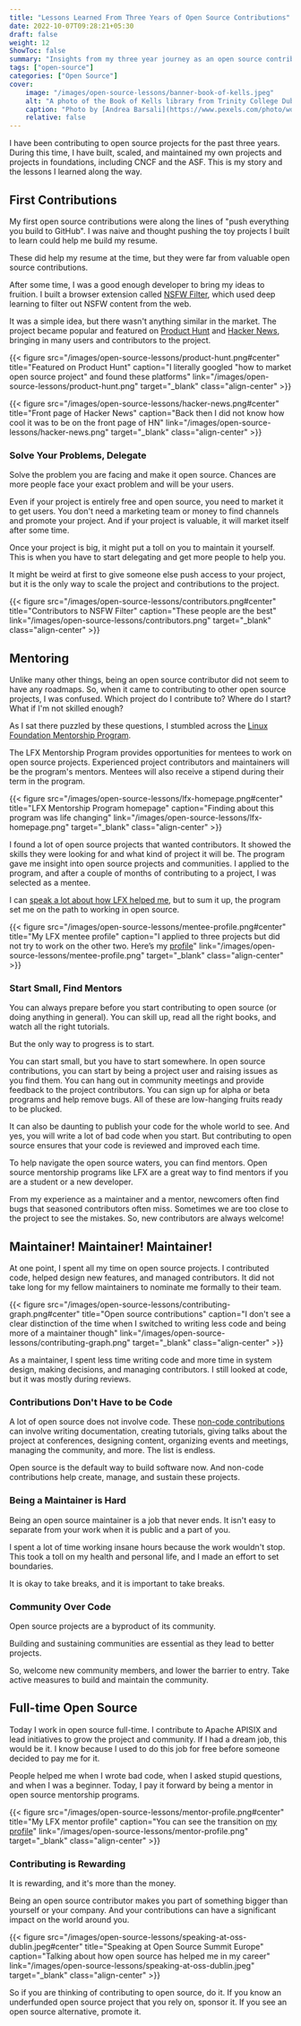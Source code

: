 ```yaml
---
title: "Lessons Learned From Three Years of Open Source Contributions"
date: 2022-10-07T09:28:21+05:30
draft: false
weight: 12
ShowToc: false
summary: "Insights from my three year journey as an open source contributor."
tags: ["open-source"]
categories: ["Open Source"]
cover:
    image: "/images/open-source-lessons/banner-book-of-kells.jpeg"
    alt: "A photo of the Book of Kells library from Trinity College Dublin."
    caption: "Photo by [Andrea Barsali](https://www.pexels.com/photo/wooden-book-shelves-inside-library-of-trinity-college-in-dublin-12030035/)"
    relative: false
---
```


I have been contributing to open source projects for the past three years. During this time, I have built, scaled, and maintained my own projects and projects in foundations, including CNCF and the ASF. This is my story and the lessons I learned along the way.

## First Contributions

My first open source contributions were along the lines of "push everything you build to GitHub". I was naive and thought pushing the toy projects I built to learn could help me build my resume.

These did help my resume at the time, but they were far from valuable open source contributions.

After some time, I was a good enough developer to bring my ideas to fruition. I built a browser extension called [NSFW Filter](https://github.com/nsfw-filter/nsfw-filter), which used deep learning to filter out NSFW content from the web.

It was a simple idea, but there wasn't anything similar in the market. The project became popular and featured on [Product Hunt](https://www.producthunt.com/products/nsfw-filter) and [Hacker News](https://news.ycombinator.com/item?id=24251131), bringing in many users and contributors to the project.

{{< figure src="/images/open-source-lessons/product-hunt.png#center" title="Featured on Product Hunt" caption="I literally googled \"how to market open source project\" and found these platforms" link="/images/open-source-lessons/product-hunt.png" target="_blank" class="align-center" >}}

{{< figure src="/images/open-source-lessons/hacker-news.png#center" title="Front page of Hacker News" caption="Back then I did not know how cool it was to be on the front page of HN" link="/images/open-source-lessons/hacker-news.png" target="_blank" class="align-center" >}}

### Solve Your Problems, Delegate

Solve the problem you are facing and make it open source. Chances are more people face your exact problem and will be your users.

Even if your project is entirely free and open source, you need to market it to get users. You don't need a marketing team or money to find channels and promote your project. And if your project is valuable, it will market itself after some time.

Once your project is big, it might put a toll on you to maintain it yourself. This is when you have to start delegating and get more people to help you.

It might be weird at first to give someone else push access to your project, but it is the only way to scale the project and contributions to the project.

{{< figure src="/images/open-source-lessons/contributors.png#center" title="Contributors to NSFW Filter" caption="These people are the best" link="/images/open-source-lessons/contributors.png" target="_blank" class="align-center" >}}

## Mentoring

Unlike many other things, being an open source contributor did not seem to have any roadmaps. So, when it came to contributing to other open source projects, I was confused. Which project do I contribute to? Where do I start? What if I'm not skilled enough?

As I sat there puzzled by these questions, I stumbled across the [Linux Foundation Mentorship Program](https://lfx.linuxfoundation.org/tools/mentorship/).

The LFX Mentorship Program provides opportunities for mentees to work on open source projects. Experienced project contributors and maintainers will be the program's mentors. Mentees will also receive a stipend during their term in the program.

{{< figure src="/images/open-source-lessons/lfx-homepage.png#center" title="LFX Mentorship Program homepage" caption="Finding about this program was life changing" link="/images/open-source-lessons/lfx-homepage.png" target="_blank" class="align-center" >}}

I found a lot of open source projects that wanted contributors. It showed the skills they were looking for and what kind of project it will be. The program gave me insight into open source projects and communities. I applied to the program, and after a couple of months of contributing to a project, I was selected as a mentee.

I can [speak a lot about how LFX helped me](/posts/how-the-lfx-mentorship-program-helped-me-level-up-my-career/), but to sum it up, the program set me on the path to working in open source.

{{< figure src="/images/open-source-lessons/mentee-profile.png#center" title="My LFX mentee profile" caption="I applied to three projects but did not try to work on the other two. Here’s my [profile](https://mentorship.lfx.linuxfoundation.org/mentee/bc364b11-a4ab-4b18-b81e-e071bbcfb40c)" link="/images/open-source-lessons/mentee-profile.png" target="_blank" class="align-center" >}}

### Start Small, Find Mentors

You can always prepare before you start contributing to open source (or doing anything in general). You can skill up, read all the right books, and watch all the right tutorials.

But the only way to progress is to start.

You can start small, but you have to start somewhere. In open source contributions, you can start by being a project user and raising issues as you find them. You can hang out in community meetings and provide feedback to the project contributors. You can sign up for alpha or beta programs and help remove bugs. All of these are low-hanging fruits ready to be plucked.

It can also be daunting to publish your code for the whole world to see. And yes, you will write a lot of bad code when you start. But contributing to open source ensures that your code is reviewed and improved each time.

To help navigate the open source waters, you can find mentors. Open source mentorship programs like LFX are a great way to find mentors if you are a student or a new developer.

From my experience as a maintainer and a mentor, newcomers often find bugs that seasoned contributors often miss. Sometimes we are too close to the project to see the mistakes. So, new contributors are always welcome!

## Maintainer! Maintainer! Maintainer!

At one point, I spent all my time on open source projects. I contributed code, helped design new features, and managed contributors. It did not take long for my fellow maintainers to nominate me formally to their team.

{{< figure src="/images/open-source-lessons/contributing-graph.png#center" title="Open source contributions" caption="I don't see a clear distinction of the time when I switched to writing less code and being more of a maintainer though" link="/images/open-source-lessons/contributing-graph.png" target="_blank" class="align-center" >}}

As a maintainer, I spent less time writing code and more time in system design, making decisions, and managing contributors. I still looked at code, but it was mostly during reviews.

### Contributions Don't Have to be Code

A lot of open source does not involve code. These [non-code contributions](/posts/non-code-contributions-to-open-source/) can involve writing documentation, creating tutorials, giving talks about the project at conferences, designing content, organizing events and meetings, managing the community, and more. The list is endless.

Open source is the default way to build software now. And non-code contributions help create, manage, and sustain these projects.

### Being a Maintainer is Hard

Being an open source maintainer is a job that never ends. It isn't easy to separate from your work when it is public and a part of you.

I spent a lot of time working insane hours because the work wouldn't stop. This took a toll on my health and personal life, and I made an effort to set boundaries.

It is okay to take breaks, and it is important to take breaks.

### Community Over Code

Open source projects are a byproduct of its community.

Building and sustaining communities are essential as they lead to better projects.

So, welcome new community members, and lower the barrier to entry. Take active measures to build and maintain the community.

## Full-time Open Source

Today I work in open source full-time. I contribute to Apache APISIX and lead initiatives to grow the project and community. If I had a dream job, this would be it. I know because I used to do this job for free before someone decided to pay me for it.

People helped me when I wrote bad code, when I asked stupid questions, and when I was a beginner. Today, I pay it forward by being a mentor in open source mentorship programs.

{{< figure src="/images/open-source-lessons/mentor-profile.png#center" title="My LFX mentor profile" caption="You can see the transition on [my profile](https://mentorship.lfx.linuxfoundation.org/mentor/bc364b11-a4ab-4b18-b81e-e071bbcfb40c)" link="/images/open-source-lessons/mentor-profile.png" target="_blank" class="align-center" >}}

### Contributing is Rewarding

It is rewarding, and it's more than the money.

Being an open source contributor makes you part of something bigger than yourself or your company. And your contributions can have a significant impact on the world around you.

{{< figure src="/images/open-source-lessons/speaking-at-oss-dublin.jpeg#center" title="Speaking at Open Source Summit Europe" caption="Talking about how open source has helped me in my career" link="/images/open-source-lessons/speaking-at-oss-dublin.jpeg" target="_blank" class="align-center" >}}

So if you are thinking of contributing to open source, do it. If you know an underfunded open source project that you rely on, sponsor it. If you see an open source alternative, promote it.
